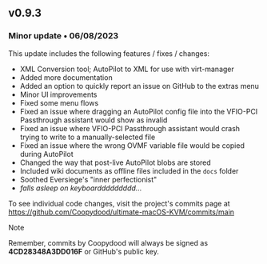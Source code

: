 ## v0.9.3

### Minor update • 06/08/2023

This update includes the following features / fixes / changes:

- XML Conversion tool; AutoPilot to XML for use with virt-manager
- Added more documentation
- Added an option to quickly report an issue on GitHub to the extras menu
- Minor UI improvements
- Fixed some menu flows
- Fixed an issue where dragging an AutoPilot config file into the VFIO-PCI Passthrough assistant would show as invalid
- Fixed an issue where VFIO-PCI Passthrough assistant would crash trying to write to a manually-selected file 
- Fixed an issue where the wrong OVMF variable file would be copied during AutoPilot
- Changed the way that post-live AutoPilot blobs are stored
- Included wiki documents as offline files included in the `docs` folder
- Soothed Eversiege's "inner perfectionist"
- *falls asleep on keyboarddddddddd...*

To see individual code changes, visit the project's commits page at <https://github.com/Coopydood/ultimate-macOS-KVM/commits/main>

> [!NOTE]
> Remember, commits by Coopydood will always be signed as **4CD28348A3DD016F** or GitHub's public key.
